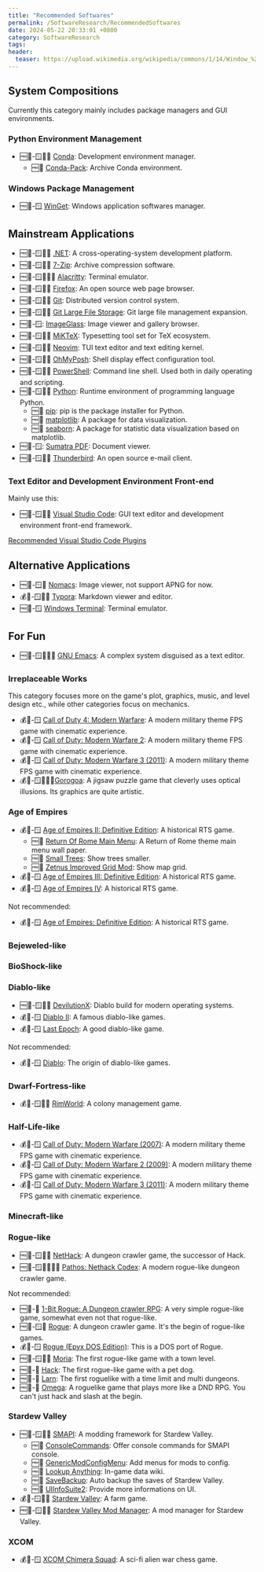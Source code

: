 ```yaml
---
title: "Recommended Softwares"
permalink: /SoftwareResearch/RecommendedSoftwares
date: 2024-05-22 20:33:01 +0800
category: SoftwareResearch
tags:
header:
  teaser: https://upload.wikimedia.org/wikipedia/commons/1/14/Window_%28windowing_system%29.svg
---
```


## System Compositions

Currently this category mainly includes package managers and GUI environments.

### Python Environment Management

* 🆓📖-🪟🍎🐧 [Conda](/softwareresearch/2024/04/21/conda): Development environment manager.
  * 🆓📖 [Conda-Pack](/softwareresearch/conda/2024/04/21/conda-pack): Archive Conda environment.

### Windows Package Management

* 🆓📖-🪟 [WinGet](/softwareresearch/2024/03/27/winget): Windows application softwares manager.

## Mainstream Applications

* 🆓📖-🪟🍎🐧 [.NET](/softwareresearch/2024/05/26/dotnet): A cross-operating-system development platform.
* 🆓📖-🪟🍎🐧 [7-Zip](/softwareresearch/2024/04/10/7-zip): Archive compression software.
* 🆓📖-🪟🍎🐧😈 [Alacritty](/softwareresearch/2024/03/27/alacritty): Terminal emulator.
* 🆓📖-🪟🍎🐧 [Firefox](/softwareresearch/2024/08/11/firefox): An open source web page browser.
* 🆓📖-🪟🍎🐧 [Git](/softwareresearch/2024/04/09/git): Distributed version control system.
* 🆓📖-🪟🍎🐧 [Git Large File Storage](/softwareresearch/2024/04/09/git-lfs): Git large file management expansion.
* 🆓📖-🪟: [ImageGlass](/softwareresearch/2024/04/09/imageglass): Image viewer and gallery browser.
* 🆓📖-🪟🍎🐧 [MiKTeX](/softwareresearch/2024/04/08/miktex): Typesetting tool set for TeX ecosystem.
* 🆓📖-🪟🍎🐧 [Neovim](/softwareresearch/2024/04/07/neovim): TUI text editor and text editing kernel.
* 🆓📖-🪟🍎🐧 [OhMyPosh](/softwareresearch/2024/03/15/oh-my-posh): Shell display effect configuration tool.
* 🆓📖-🪟🍎🐧 [PowerShell](/softwareresearch/2024/03/15/powershell): Command line shell. Used both in daily operating and scripting.
* 🆓📖-🪟🍎🐧 [Python](/softwareresearch/2024/04/21/python): Runtime environment of programming language Python.
  * 🆓📖 [pip](/softwareresearch/python/2024/04/21/pip): pip is the package installer for Python.
  * 🆓📖 [matplotlib](/softwareresearch/python/2024/05/22/matplotlib): A package for data visualization.
  * 🆓📖 [seaborn](/softwareresearch/python/2024/05/22/seaborn): A package for statistic data visualization based on matplotlib.
* 🆓📖-🪟: [Sumatra PDF](/softwareresearch/2024/04/09/sumatra-pdf): Document viewer.
* 🆓📖-🪟🍎🐧 [Thunderbird](/softwareresearch/2024/08/11/thunderbird): An open source e-mail client.

### Text Editor and Development Environment Front-end

Mainly use this:

* 🆓📖-🪟🍎🐧 [Visual Studio Code](/softwareresearch/2024/04/07/vs-code): GUI text editor and development environment front-end framework.

[Recommended Visual Studio Code Plugins](/SoftwareResearch/RecommendedVisualStudioCodePlugins)

## Alternative Applications

* 🆓📖-🪟🐧 [Nomacs](/softwareresearch/2024/04/09/nomacs): Image viewer, not support APNG for now.
* 💰📕-🪟🍎🐧 [Typora](/softwareresearch/2024/04/14/typora): Markdown viewer and editor.
* 🆓📖-🪟 [Windows Terminal](/softwareresearch/2024/03/14/windows-terminal): Terminal emulator.

## For Fun

* 🆓📖-🪟🍎🐧😈 [GNU Emacs](/softwareresearch/2024/04/07/emacs): A complex system disguised as a text editor.

### Irreplaceable Works

This category focuses more on the game's plot, graphics, music, and level design etc., while other categories focus on mechanics.

* 💰📕-🪟 [Call of Duty 4: Modern Warfare](/softwareresearch/2024/07/24/cod4-mw): A modern military theme FPS game with cinematic experience.
* 💰📕-🪟 [Call of Duty: Modern Warfare 2](/softwareresearch/2024/07/25/cod6-mw2): A modern military theme FPS game with cinematic experience.
* 💰📕-🪟 [Call of Duty: Modern Warfare 3 (2011)](/softwareresearch/2024/07/26/cod8-mw3): A modern military theme FPS game with cinematic experience.
* 💰📕-🪟🍎🍏🤖[Gorogoa](/softwareresearch/2024/07/24/gorogoa): A jigsaw puzzle game that cleverly uses optical illusions. Its graphics are quite artistic.

### Age of Empires

* 💰📕-🪟 [Age of Empires II: Definitive Edition](/softwareresearch/2024/04/28/aoe2): A historical RTS game.
  * 🆓📖 [Return Of Rome Main Menu](/softwareresearch/ageofempires2de/2024/05/26/ror-main-menu): A Return of Rome theme main menu wall paper.
  * 🆓📖 [Small Trees](/softwareresearch/ageofempires2de/2024/05/26/small-trees): Show trees smaller.
  * 🆓📖 [Zetnus Improved Grid Mod](/softwareresearch/ageofempires2de/2024/05/26/zetnus-improved-grid-mod): Show map grid.
* 💰📕-🪟 [Age of Empires III: Definitive Edition](/softwareresearch/2024/06/05/aoe3): A historical RTS game.
* 💰📕-🪟 [Age of Empires IV](/softwareresearch/2024/06/06/aoe4): A historical RTS game.

Not recommended:

* 💰📕-🪟 [Age of Empires: Definitive Edition](/softwareresearch/2024/04/28/aoe): A historical RTS game.

### Bejeweled-like

### BioShock-like

### Diablo-like

* 🆓📖-🪟🍎🐧 [DevilutionX](/softwareresearch/2024/06/16/devilutionx/): Diablo build for modern operating systems.
* 💰📕-🪟 [Diablo II](/softwareresearch/2024/07/07/diablo2/): A famous diablo-like games.
* 💰📕-🪟 [Last Epoch](/softwareresearch/2024/06/16/last-epoch/): A good diablo-like game.

Not recommended:

* 💰📕-🪟 [Diablo](/softwareresearch/2024/06/16/diablo/): The origin of diablo-like games.

### Dwarf-Fortress-like

* 💰📕-🪟🍎🐧 [RimWorld](/softwareresearch/2024/07/11/rimworld/): A colony management game.

### Half-Life-like

* 💰📕-🪟 [Call of Duty: Modern Warfare (2007)](/softwareresearch/2024/07/24/cod4-mw): A modern military theme FPS game with cinematic experience.
* 💰📕-🪟 [Call of Duty: Modern Warfare 2 (2009)](/softwareresearch/2024/07/25/cod6-mw2): A modern military theme FPS game with cinematic experience.
* 💰📕-🪟 [Call of Duty: Modern Warfare 3 (2011)](/softwareresearch/2024/07/26/cod8-mw3): A modern military theme FPS game with cinematic experience.

### Minecraft-like

### Rogue-like

* 🆓📖-🪟🍎🐧 [NetHack](/softwareresearch/2024/07/11/nethack/): A dungeon crawler game, the successor of Hack.
* 🆓📕-🪟🍎🐧🍏🤖 [Pathos: Nethack Codex](/softwareresearch/2024/07/11/pathos/): A modern rogue-like dungeon crawler game.

Not recommended:

* 🆓📕-🍏 [1-Bit Rogue: A Dungeon crawler RPG](/2024/07/13/1-bit-rogue/): A very simple rogue-like game, somewhat even not that rogue-like.
* 🆓📖-🪟🐧 [Rogue](/softwareresearch/2024/07/08/rogue/): A dungeon crawler game. It's the begin of rogue-like games.
* 💰📕-🪟 [Rogue (Epyx DOS Edition)](/softwareresearch/2024/07/08/rogue-epyx/): This is a DOS port of Rogue.
* 🆓📖-🪟🍎🐧 [Moria](/softwareresearch/2024/07/09/moria/): The first rogue-like game with a town level.
* 🆓📖-🐧 [Hack](/softwareresearch/2024/07/09/hack/): The first rogue-like game with a pet dog.
* 🆓📖-🐧 [Larn](/softwareresearch/2024/07/10/larn/): The first roguelike with a time limit and multi dungeons.
* 🆓📖-🐧 [Omega](/softwareresearch/2024/07/10/omega/): A roguelike game that plays more like a DND RPG. You can't just hack and slash at the begin.

### Stardew Valley

* 🆓📖-🪟🍎🐧 [SMAPI](/softwareresearch/2024/06/18/smapi/): A modding framework for Stardew Valley.
  * 🆓📖 [ConsoleCommands](/softwareresearch/smapi/2024/06/18/console-command/): Offer console commands for SMAPI console.
  * 🆓📖 [GenericModConfigMenu](/softwareresearch/smapi/2024/06/18/generic-mod-config-menu/): Add menus for mods to config.
  * 🆓📖 [Lookup Anything](/softwareresearch/smapi/2024/06/18/lookup-anything/): In-game data wiki.
  * 🆓📖 [SaveBackup](/softwareresearch/smapi/2024/06/18/save-backup/): Auto backup the saves of Stardew Valley.
  * 🆓📖 [UIInfoSuite2](/softwareresearch/smapi/2024/06/18/ui-info-suite2/): Provide more informations on UI.
* 💰📕-🪟🍎🐧 [Stardew Valley](/softwareresearch/2024/06/17/stardew-valley/): A farm game.
* 🆓📖-🪟🍎🐧 [Stardew Valley Mod Manager](/softwareresearch/2024/06/18/stardew-valley-mod-manager/): A mod manager for Stardew Valley.

### XCOM

* 💰📕-🪟 [XCOM Chimera Squad](/softwareresearch/2024/06/06/xcom-chimera-squad): A sci-fi alien war chess game.
